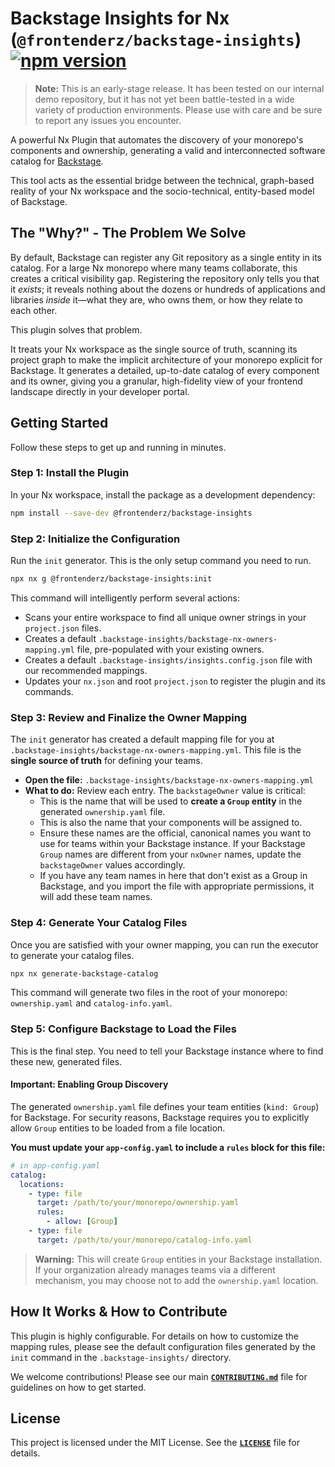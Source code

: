 # Backstage Insights for Nx (`@frontenderz/backstage-insights`) [![npm version](https://badge.fury.io/js/%40frontenderz%2Fbackstage-insights.svg)](https://badge.fury.io/js/%40frontenderz%2Fbackstage-insights)

> **Note:** This is an early-stage release. It has been tested on our internal demo repository, but it has not yet been battle-tested in a wide variety of production environments. Please use with care and be sure to report any issues you encounter.

A powerful Nx Plugin that automates the discovery of your monorepo's components and ownership, generating a valid and interconnected software catalog for [Backstage](https://backstage.io).

This tool acts as the essential bridge between the technical, graph-based reality of your Nx workspace and the socio-technical, entity-based model of Backstage.

## The "Why?" - The Problem We Solve

By default, Backstage can register any Git repository as a single entity in its catalog. For a large Nx monorepo where many teams collaborate, this creates a critical visibility gap. Registering the repository only tells you that it *exists*; it reveals nothing about the dozens or hundreds of applications and libraries *inside* it—what they are, who owns them, or how they relate to each other.

This plugin solves that problem.

It treats your Nx workspace as the single source of truth, scanning its project graph to make the implicit architecture of your monorepo explicit for Backstage. It generates a detailed, up-to-date catalog of every component and its owner, giving you a granular, high-fidelity view of your frontend landscape directly in your developer portal.

## Getting Started

Follow these steps to get up and running in minutes.

### Step 1: Install the Plugin

In your Nx workspace, install the package as a development dependency:

```bash
npm install --save-dev @frontenderz/backstage-insights
```

### Step 2: Initialize the Configuration

Run the `init` generator. This is the only setup command you need to run.

```bash
npx nx g @frontenderz/backstage-insights:init
```

This command will intelligently perform several actions:
* Scans your entire workspace to find all unique owner strings in your `project.json` files.
* Creates a default `.backstage-insights/backstage-nx-owners-mapping.yml` file, pre-populated with your existing owners.
* Creates a default `.backstage-insights/insights.config.json` file with our recommended mappings.
* Updates your `nx.json` and root `project.json` to register the plugin and its commands.

### Step 3: Review and Finalize the Owner Mapping

The `init` generator has created a default mapping file for you at `.backstage-insights/backstage-nx-owners-mapping.yml`. This file is the **single source of truth** for defining your teams.

* **Open the file:** `.backstage-insights/backstage-nx-owners-mapping.yml`
* **What to do:** Review each entry. The `backstageOwner` value is critical:
    * This is the name that will be used to **create a `Group` entity** in the generated `ownership.yaml` file.
    * This is also the name that your components will be assigned to.
    * Ensure these names are the official, canonical names you want to use for teams within your Backstage instance. If your Backstage `Group` names are different from your `nxOwner` names, update the `backstageOwner` values accordingly.
    * If you have any team names in here that don't exist as a Group in Backstage, and you import the file with appropriate 
    permissions, it will add these team names.

### Step 4: Generate Your Catalog Files

Once you are satisfied with your owner mapping, you can run the executor to generate your catalog files.

```bash
npx nx generate-backstage-catalog
```

This command will generate two files in the root of your monorepo: `ownership.yaml` and `catalog-info.yaml`.

### Step 5: Configure Backstage to Load the Files

This is the final step. You need to tell your Backstage instance where to find these new, generated files.

#### **Important: Enabling Group Discovery**

The generated `ownership.yaml` file defines your team entities (`kind: Group`) for Backstage. For security reasons, Backstage requires you to explicitly allow `Group` entities to be loaded from a file location.

**You must update your `app-config.yaml` to include a `rules` block for this file:**

```yaml
# in app-config.yaml
catalog:
  locations:
    - type: file
      target: /path/to/your/monorepo/ownership.yaml
      rules:
        - allow: [Group]
    - type: file
      target: /path/to/your/monorepo/catalog-info.yaml
```

> **Warning:** This will create `Group` entities in your Backstage installation. If your organization already manages teams via a different mechanism, you may choose not to add the `ownership.yaml` location.

## How It Works & How to Contribute

This plugin is highly configurable. For details on how to customize the mapping rules, please see the default configuration files generated by the `init` command in the `.backstage-insights/` directory.

We welcome contributions! Please see our main **[`CONTRIBUTING.md`](../../CONTRIBUTING.md)** file for guidelines on how to get started.

## License

This project is licensed under the MIT License. See the **[`LICENSE`](../../LICENSE)** file for details.